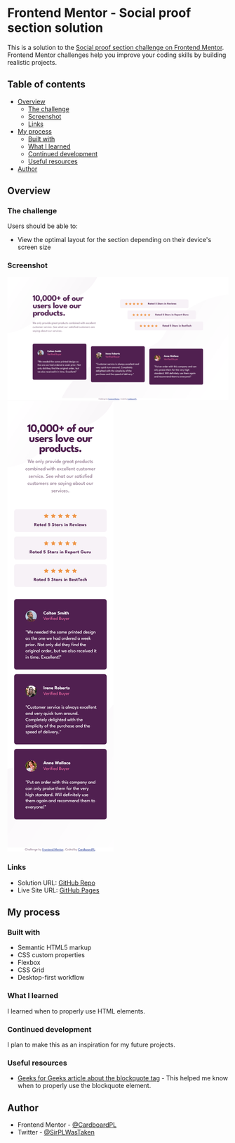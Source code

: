 # Frontend Mentor - Social proof section solution

This is a solution to the [Social proof section challenge on Frontend Mentor](https://www.frontendmentor.io/challenges/social-proof-section-6e0qTv_bA). Frontend Mentor challenges help you improve your coding skills by building realistic projects. 

## Table of contents

- [Overview](#overview)
  - [The challenge](#the-challenge)
  - [Screenshot](#screenshot)
  - [Links](#links)
- [My process](#my-process)
  - [Built with](#built-with)
  - [What I learned](#what-i-learned)
  - [Continued development](#continued-development)
  - [Useful resources](#useful-resources)
- [Author](#author)

## Overview

### The challenge

Users should be able to:

- View the optimal layout for the section depending on their device's screen size

### Screenshot

![](./screenshots/desktop-preview.png)
![](./screenshots/mobile-preview.png)

### Links

- Solution URL: [GitHub Repo](https://github.com/CardboardPL/Frontend-Mentor-Social-proof-section)
- Live Site URL: [GitHub Pages](https://cardboardpl.github.io/Frontend-Mentor-Social-proof-section/)

## My process

### Built with

- Semantic HTML5 markup
- CSS custom properties
- Flexbox
- CSS Grid
- Desktop-first workflow

### What I learned

I learned when to properly use HTML elements.

### Continued development

I plan to make this as an inspiration for my future projects.

### Useful resources

- [Geeks for Geeks article about the blockquote tag](https://www.geeksforgeeks.org/html-blockquote-tag/) - This helped me know when to properly use the blockquote element.

## Author

- Frontend Mentor - [@CardboardPL](https://www.frontendmentor.io/profile/CardboardPL)
- Twitter - [@SirPLWasTaken](https://www.twitter.com/SirPLWasTaken)